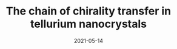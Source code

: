 ---
title: "The chain of chirality transfer in tellurium nanocrystals"
collection: publications
permalink: /publication/003-science
excerpt: ''
date: 2021-05-14
journal: Science
paperurl: 'https://doi.org/10.1126/science.abf9645'
---